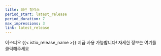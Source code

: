 ```yaml
---
title: 최신 릴리스
period_start: latest_release
period_duration: 7
max_impressions: 3
link: latest_release
---
```


이스티오 {{< istio_release_name >}} 지금 사용 가능합니다! 자세한 정보는 여기를 클릭해주세요
